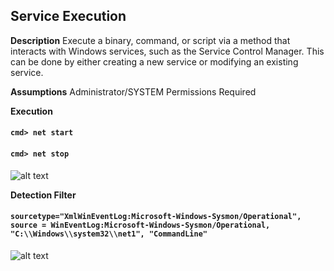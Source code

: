 ## Service Execution

**Description**
Execute a binary, command, or script via a method that interacts with Windows services, such as the Service Control Manager. This can be done by either creating a new service or modifying an existing service.

**Assumptions**
Administrator/SYSTEM Permissions Required

**Execution**
#### `cmd> net start`
#### `cmd> net stop`
![alt text](https://github.com/ammcconnell2/DPI911---MITRE-ATT-CK-Project/blob/master/Execution/screenshots/service_execution_command.PNG)

**Detection Filter**
#### `sourcetype="XmlWinEventLog:Microsoft-Windows-Sysmon/Operational", source = WinEventLog:Microsoft-Windows-Sysmon/Operational, "C:\\Windows\\system32\\net1", "CommandLine"`

![alt text](https://github.com/ammcconnell2/DPI911---MITRE-ATT-CK-Project/blob/master/Execution/screenshots/service_execution_filter.PNG)
